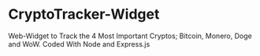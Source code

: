 # CryptoTracker-Widget
Web-Widget to Track the 4 Most Important Cryptos; Bitcoin, Monero, Doge and WoW.
Coded With Node and Express.js
